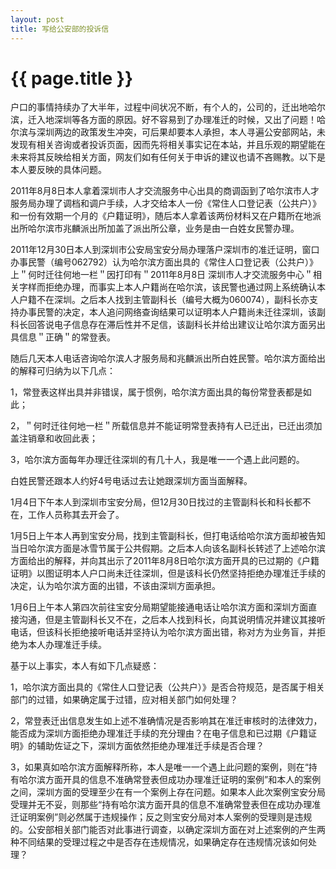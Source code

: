 ```yaml
---
layout: post
title: 写给公安部的投诉信
---
```


{{ page.title }}
===============

户口的事情持续办了大半年，过程中间状况不断，有个人的，公司的，迁出地哈尔滨，迁入地深圳等各方面的原因。好不容易到了办理准迁的时候，又出了问题！哈尔滨与深圳两边的政策发生冲突，可后果却要本人承担，本人寻遍公安部网站，未发现有相关咨询或者投诉页面，因而先将相关事实记在本站，并且乐观的期望能在未来将其反映给相关方面，网友们如有任何关于申诉的建议也请不吝赐教。以下是本人要反映的具体问题。

2011年8月8日本人拿着深圳市人才交流服务中心出具的商调函到了哈尔滨市人才服务局办理了调档和调户手续，人才交给本人一份《常住人口登记表（公共户）》和一份有效期一个月的《户籍证明》，随后本人拿着该两份材料又在户籍所在地派出所哈尔滨市兆麟派出所加盖了派出所公章，业务是由一白姓女民警办理。

2011年12月30日本人到深圳市公安局宝安分局办理落户深圳市的准迁证明，窗口办事民警（编号062792）认为哈尔滨方面出具的《常住人口登记表（公共户）》上＂何时迁往何地一栏＂因打印有＂2011年8月8日 深圳市人才交流服务中心＂相关字样而拒绝办理，而事实上本人户籍尚在哈尔滨，该民警也通过网上系统确认本人户籍不在深圳。之后本人找到主管副科长（编号大概为060074），副科长亦支持办事民警的决定，本人追问网络查询结果可以证明本人户籍尚未迁往深圳，该副科长回答说电子信息存在滞后性并不足信，该副科长并给出建议让哈尔滨方面另出具信息＂正确＂的常登表。

随后几天本人电话咨询哈尔滨人才服务局和兆麟派出所白姓民警。哈尔滨方面给出的解释可归纳为以下几点：

1，常登表这样出具并非错误，属于惯例，哈尔滨方面出具的每份常登表都是如此；

2，＂何时迁往何地一栏＂所载信息并不能证明常登表持有人已迁出，已迁出须加盖注销章和收回此表；

3，哈尔滨方面每年办理迁往深圳的有几十人，我是唯一一个遇上此问题的。

白姓民警还跟本人约好4号电话过去让她跟深圳方面当面解释。

1月4日下午本人到深圳市宝安分局，但12月30日找过的主管副科长和科长都不在，工作人员称其去开会了。

1月5日上午本人再到宝安分局，找到主管副科长，但打电话给哈尔滨方面却被告知当日哈尔滨方面是冰雪节属于公共假期。之后本人向该名副科长转述了上述哈尔滨方面给出的解释，并向其出示了2011年8月8日哈尔滨方面开具的已过期的《户籍证明》以图证明本人户口尚未迁往深圳，但是该科长仍然坚持拒绝办理准迁手续的决定，认为哈尔滨方面的出错，不该由深圳方面承担。

1月6日上午本人第四次前往宝安分局期望能接通电话让哈尔滨方面和深圳方面直接沟通，但是主管副科长又不在，之后本人找到科长，向其说明情况并建议其接听电话，但该科长拒绝接听电话并坚持认为哈尔滨方面出错，称对方为业务盲，并拒绝为本人办理准迁手续。

基于以上事实，本人有如下几点疑惑：

1，哈尔滨方面出具的《常住人口登记表（公共户）》是否合符规范，是否属于相关部门的过错，如果确定属于过错，应对相关部门如何处理？

2，常登表迁出信息发生如上述不准确情况是否影响其在准迁审核时的法律效力，能否成为深圳方面拒绝办理准迁手续的充分理由？在电子信息和已过期《户籍证明》的辅助佐证之下，深圳方面依然拒绝办理准迁手续是否合理？

3，如果真如哈尔滨方面解释所称，本人是唯一一个遇上此问题的案例，则在“持有哈尔滨方面开具的信息不准确常登表但成功办理准迁证明的案例”和本人的案例之间，深圳方面的受理至少在有一个案例上存在问题。如果本人此次案例宝安分局受理并无不妥，则那些“持有哈尔滨方面开具的信息不准确常登表但在成功办理准迁证明案例”则必然属于违规操作；反之则宝安分局对本人案例的受理则是违规的。公安部相关部门能否对此事进行调查，以确定深圳方面在对上述案例的产生两种不同结果的受理过程之中是否存在违规情况，如果确定存在违规情况该如何处理？


